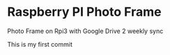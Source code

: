 # Raspberry PI Photo Frame
 Photo Frame on Rpi3 with Google Drive 2 weekly sync

This is my first commit